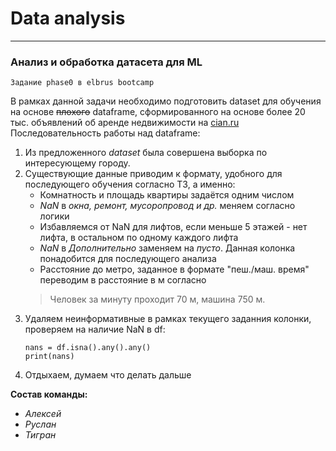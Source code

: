 # Data analysis
___
### Анализ и обработка датасета для ML
    Задание phase0 в elbrus bootcamp
В рамках данной задачи необходимо подготовить dataset для обучения на основе ~~плохого~~ dataframe, сформированного на основе более 20 тыс. объявлений об аренде недвижимости на <u>cian.ru</u> 
    Последовательность работы над dataframe:
1) Из предложенного *dataset* была совершена выборка по интересующему городу.
2) Существующие данные приводим к формату, удобного для последующего обучения согласно ТЗ, а именно:
   * Комнатность и площадь квартиры задаётся одним числом
   * *NaN* в *окна, ремонт, мусоропровод и др.* меняем согласно логики
   * Избавляемся от NaN для лифтов, если меньше 5 этажей - нет лифта, в остальном по одному каждого лифта
   * *NaN* в *Дополнительно* заменяем на *пусто*. Данная колонка понадобится для последующего анализа
   * Расстояние до метро, заданное в формате "пеш./маш. время" переводим в расстояние в м согласно
   >    Человек за минуту проходит 70 м, машина 750 м.
3) Удаляем неинформативные в рамках текущего заданния колонки, проверяем на наличие NaN в df:
   ```
   nans = df.isna().any().any()
   print(nans)
   ```
4) Отдыхаем, думаем что делать дальше

**Состав команды:**
* *Алексей*
* *Руслан*
* *Тигран*
